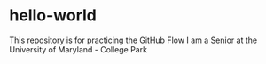 # hello-world
This repository is for practicing the GitHub Flow 
I am a Senior at the University of Maryland - College Park 
